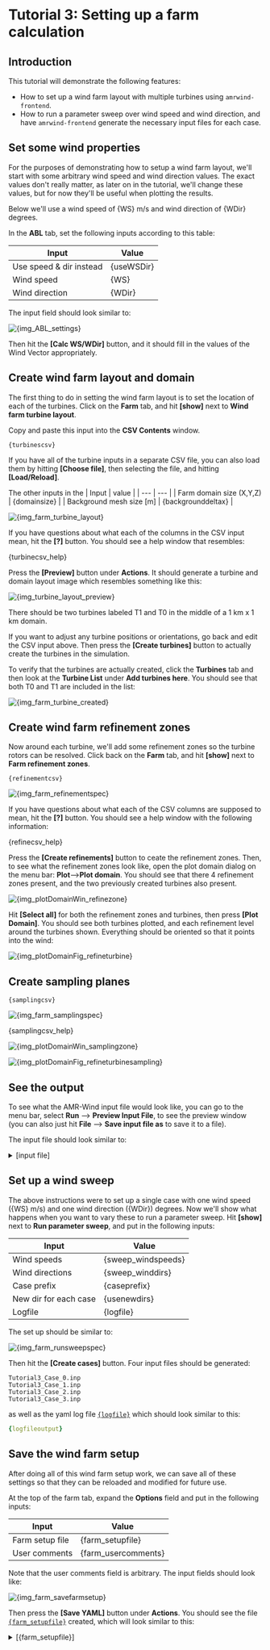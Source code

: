 
# Tutorial 3: Setting up a farm calculation

<!-- NOTE: Edit the template tutorial3gui_template.md file instead!
The actual markdown file is generated by
make_tutorial3_gui_markdownimages.py -->

<!-- Variables within braces (between {{ and }}) will be replaced
by the python script make_tutorial3_gui_markdownimages.py -->

<!--INTROTEXT0-->
## Introduction

This tutorial will demonstrate the following features: 
- How to set up a wind farm layout with multiple turbines using
  `amrwind-frontend`.
- How to run a parameter sweep over wind speed and wind direction, and
  have `amrwind-frontend` generate the necessary input files for each
  case.
<!--INTROTEXT1-->

<!--WINDPROPSTART-->
## Set some wind properties

For the purposes of demonstrating how to setup a wind farm layout,
we'll start with some arbitrary wind speed and wind direction values.
The exact values don't really matter, as later on in the tutorial,
we'll change these values, but for now they'll be useful when plotting
the results.

Below we'll use a wind speed of {WS} m/s and wind direction of {WDir}
degrees.
<!--WINDPROPEND-->

In the **ABL** tab, set the following inputs according to this table:

| Input                   | Value      |
| ---                     | ---        |
| Use speed & dir instead | {useWSDir} |
| Wind speed              | {WS}       |
| Wind direction          | {WDir}     |

The input field should look similar to:  

![{img_ABL_settings}]({img_ABL_settings})

Then hit the **[Calc WS/WDir]** button, and it should fill in the
values of the Wind Vector appropriately.

## Create wind farm layout and domain

The first thing to do in setting the wind farm layout is to set the
location of each of the turbines. Click on the **Farm** tab, and hit
**[show]** next to **Wind farm turbine layout**.

Copy and paste this input into the **CSV Contents** window.
```
{turbinescsv}
```

If you have all of the turbine inputs in a separate CSV file, you can
also load them by hitting **[Choose file]**, then selecting the file,
and hitting **[Load/Reload]**.

The other inputs in the
| Input                    | value              |
| ---                      | ---                |
| Farm domain size (X,Y,Z) | {domainsize}       |
| Background mesh size [m] | {backgrounddeltax} |

![{img_farm_turbine_layout}]({img_farm_turbine_layout})

If you have questions about what each of the columns in the CSV input
mean, hit the **[?]** button.  You should see a help window that
resembles:

{turbinecsv_help}

Press the **[Preview]** button under **Actions**.  It should generate
a turbine and domain layout image which resembles something like this:  

![{img_turbine_layout_preview}]({img_turbine_layout_preview})

There should be two turbines labeled T1 and T0 in the middle of a 1 km
x 1 km domain.

If you want to adjust any turbine positions or orientations, go back
and edit the CSV input above.  Then press the **[Create turbines]**
button to actually create the turbines in the simulation.

To verify that the turbines are actually created, click the
**Turbines** tab and then look at the **Turbine List** under **Add
turbines here**.  You should see that both T0 and T1 are included in
the list:

![{img_farm_turbine_created}]({img_farm_turbine_created})


## Create wind farm refinement zones  

Now around each turbine, we'll add some refinement zones so the
turbine rotors can be resolved.  Click back on the **Farm** tab, and
hit **[show]** next to **Farm refinement zones**.

```
{refinementcsv}
```

![{img_farm_refinementspec}]({img_farm_refinementspec})

If you have questions about what each of the CSV columns are supposed
to mean, hit the **[?]** button.  You should see a help window with
the following information:

{refinecsv_help}

Press the **[Create refinements]** button to ceate the refinement
zones.  Then, to see what the refinement zones look like, open the
plot domain dialog on the menu bar: **Plot**-->**Plot domain**.  You
should see that there 4 refinement zones present, and the two
previously created turbines also present.  

![{img_plotDomainWin_refinezone}]({img_plotDomainWin_refinezone})

Hit **[Select all]** for both the refinement zones and turbines, then
press **[Plot Domain]**.  You should see both turbines plotted, and
each refinement level around the turbines shown.  Everything should be
oriented so that it points into the wind:

![{img_plotDomainFig_refineturbine}]({img_plotDomainFig_refineturbine})

## Create sampling planes

```
{samplingcsv}
```

![{img_farm_samplingspec}]({img_farm_samplingspec})

{samplingcsv_help}

![{img_plotDomainWin_samplingzone}]({img_plotDomainWin_samplingzone})

![{img_plotDomainFig_refineturbinesampling}]({img_plotDomainFig_refineturbinesampling})

## See the output 

To see what the AMR-Wind input file would look like, you can go to the
menu bar, select **Run** --> **Preview Input File**, to see the
preview window (you can also just hit **File** --> **Save input file
as** to save it to a file).

The input file should look similar to:  
<details>
  <summary>[input file]</summary>
<pre>
{amrwindinput1}
</pre>
</details>

## Set up a wind sweep

The above instructions were to set up a single case with one wind
speed ({WS} m/s) and one wind direction ({WDir}) degrees.  Now we'll
show what happens when you want to vary these to run a parameter
sweep.  Hit **[show]** next to **Run parameter sweep**, and put in the
following inputs:

| Input                 | Value              |
| ---                   | ---                |
| Wind speeds           | {sweep_windspeeds} |
| Wind directions       | {sweep_winddirs}   |
| Case prefix           | {caseprefix}       |
| New dir for each case | {usenewdirs}       |
| Logfile               | {logfile}          |

The set up should be similar to: 

![{img_farm_runsweepspec}]({img_farm_runsweepspec})

Then hit the **[Create cases]** button.  Four input files should be generated:
```
Tutorial3_Case_0.inp
Tutorial3_Case_1.inp
Tutorial3_Case_2.inp
Tutorial3_Case_3.inp
```
as well as the yaml log file [`{logfile}`]({logfile}) which should look similar to this:  

```yaml
{logfileoutput}
```

## Save the wind farm setup

After doing all of this wind farm setup work, we can save all of these
settings so that they can be reloaded and modified for future use.

At the top of the farm tab, expand the **Options** field and put in
the following inputs:

| Input           | Value               |
|-----------------|---------------------|
| Farm setup file | {farm_setupfile}    |
| User comments   | {farm_usercomments} |

Note that the user comments field is arbitrary.  The input fields
should look like:

![{img_farm_savefarmsetup}]({img_farm_savefarmsetup})

Then press the **[Save YAML]** button under **Actions**.  You should
see the file [`{farm_setupfile}`]({farm_setupfile}) created, which
will look similar to this:

<details>
  <summary>[{farm_setupfile}]</summary>
<pre>
{farm_setupfile_output}
</pre>
</details>
